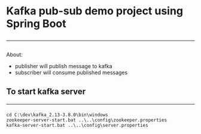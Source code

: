 # Kafka pub-sub demo project using Spring Boot <hr />

About:
- publisher will publish message to kafka
- subscriber will consume published messages

## To start kafka server <hr />
```shell
cd C:\dev\kafka_2.13-3.8.0\bin\windows
zookeeper-server-start.bat ..\..\config\zookeeper.properties
kafka-server-start.bat ..\..\config\server.properties
```
